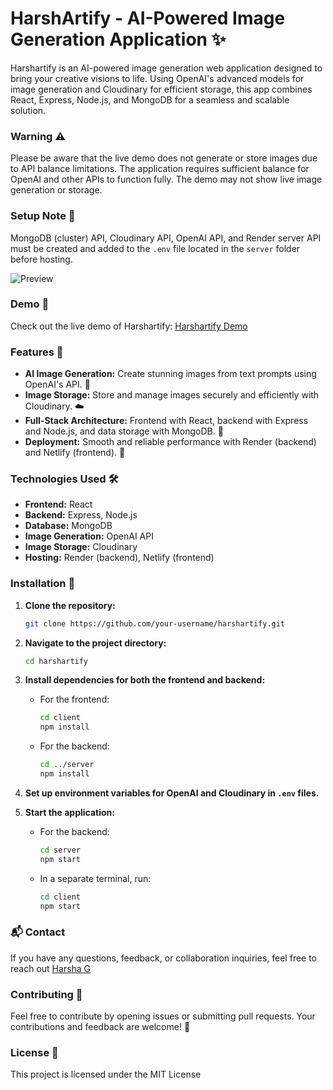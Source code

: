 # HarshArtify - AI-Powered Image Generation Application ✨
Harshartify is an AI-powered image generation web application designed to bring your creative visions to life. Using OpenAI's advanced models for image generation and Cloudinary for efficient storage, this app combines React, Express, Node.js, and MongoDB for a seamless and scalable solution.

### Warning ⚠️
Please be aware that the live demo does not generate or store images due to API balance limitations. The application requires sufficient balance for OpenAI and other APIs to function fully. The demo may not show live image generation or storage.

### Setup Note 📌
MongoDB (cluster) API, Cloudinary API, OpenAI API, and Render server API must be created and added to the `.env` file located in the `server` folder before hosting.

![Preview](https://harshag.vercel.app/_next/image?url=%2F_next%2Fstatic%2Fmedia%2Fharshartify.eecdadaa.png&w=1080&q=75)

### Demo 🎥

Check out the live demo of Harshartify: [Harshartify Demo](https://harshartify.netlify.app/)

### Features 🌟

- **AI Image Generation:** Create stunning images from text prompts using OpenAI's API. 🎨
- **Image Storage:** Store and manage images securely and efficiently with Cloudinary. ☁️
- **Full-Stack Architecture:** Frontend with React, backend with Express and Node.js, and data storage with MongoDB. 🔄
- **Deployment:** Smooth and reliable performance with Render (backend) and Netlify (frontend). 🚀

### Technologies Used 🛠️

- **Frontend:** React
- **Backend:** Express, Node.js
- **Database:** MongoDB
- **Image Generation:** OpenAI API
- **Image Storage:** Cloudinary
- **Hosting:** Render (backend), Netlify (frontend)

### Installation 🔧

1. **Clone the repository:**

    ```bash
    git clone https://github.com/your-username/harshartify.git
    ```

2. **Navigate to the project directory:**

    ```bash
    cd harshartify
    ```

3. **Install dependencies for both the frontend and backend:**

    - For the frontend:

      ```bash
      cd client
      npm install
      ```

    - For the backend:

      ```bash
      cd ../server
      npm install
      ```

4. **Set up environment variables for OpenAI and Cloudinary in `.env` files.**

5. **Start the application:**

    - For the backend:

      ```bash
      cd server
      npm start
      ```

    - In a separate terminal, run:

      ```bash
      cd client
      npm start
      ```

### 📬 Contact

If you have any questions, feedback, or collaboration inquiries, feel free to reach out [Harsha G](mailto:harshag3103@gmail.com)

### Contributing 🤝
Feel free to contribute by opening issues or submitting pull requests. Your contributions and feedback are welcome! 📝

### License 📜
This project is licensed under the MIT License
